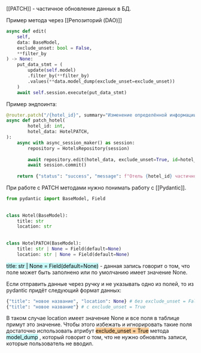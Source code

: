 [[PATCH]] - частичное обновление данных в БД.

Пример метода через [[Репозиторий (DAO)]]
```python
async def edit(
	self, 
	data: BaseModel, 
	exclude_unset: bool = False, 
	**filter_by
) -> None:  
    put_data_stmt = (  
        update(self.model)  
        .filter_by(**filter_by)  
        .values(**data.model_dump(exclude_unset=exclude_unset))  
    )  
    await self.session.execute(put_data_stmt)
```
Пример эндпоинта:
```python
@router.patch("/{hotel_id}", summary="Изменение определённой информации об отеле")
async def patch_hotel(  
        hotel_id: int,  
        hotel_data: HotelPATCH,  
):  
    async with async_session_maker() as session:  
        repository = HotelsRepository(session)  
        
        await repository.edit(hotel_data, exclude_unset=True, id=hotel_id)  
        await session.commit()  
		  
    return {"status": "success", "message": f"Отель {hotel_id} частично обновлен"}
```

При работе с PATCH методами нужно понимать работу с [[Pydantic]].
```python
from pydantic import BaseModel, Field  
  
  
class Hotel(BaseModel):  
    title: str  
    location: str  
  
  
class HotelPATCH(BaseModel):  
    title: str | None = Field(default=None)  
    location: str | None = Field(default=None)
```

<mark style="background: #ABF7F7A6;">title: str | None = Field(default=None)</mark>  - данная запись говорит о том, что поле может быть заполнено или по умолчанию имеет значение None.

Если отправить данные через ручку и не указывать одно из полей, то из pydantic придёт следующий формат данных:
```python
{"title": "новое название", "location": None} # без exclude_unset = False
{"title": "новое название"} # с exclude_unset = True
```
В таком случае location имеет значение None и все поля в таблице примут это значение. Чтобы этого избежать и игнорировать такие поля достаточно использовать атрибут  <mark style="background: #FFB86CA6;">exclude_unset = True</mark> метода <mark style="background: #ABF7F7A6;">model_dump</mark> , который говорит о том, что не нужно обновлять записи, которые пользователь не вводил.

